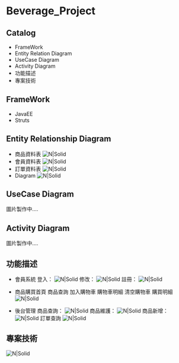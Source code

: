 # Beverage_Project
## Catalog
- FrameWork 
- Entity Relation Diagram
- UseCase Diagram
- Activity Diagram
- 功能描述
- 專案技術


## FrameWork
- JavaEE
- Struts

## Entity Relationship Diagram
- 商品資料表
    ![N|Solid](https://raw.githubusercontent.com/chengyuje/Beverage_Project_JPG/main/goods_table.png?token=GHSAT0AAAAAACAVBPUJMJAJEI3A4M4MMCRYZBC2WFA)
- 會員資料表
    ![N|Solid](https://raw.githubusercontent.com/chengyuje/Beverage_Project_JPG/main/member_table.png?token=GHSAT0AAAAAACAVBPUJRBILQ4732MYO53EEZBC2X2A)
- 訂單資料表
    ![N|Solid](https://raw.githubusercontent.com/chengyuje/Beverage_Project_JPG/main/order_table.png?token=GHSAT0AAAAAACAVBPUIG6VL5CGENU5N253QZBC2YHQ)
- Diagram
    ![N|Solid](https://raw.githubusercontent.com/chengyuje/Beverage_Project_JPG/main/Entity%20Relation%20Diagram.png?token=GHSAT0AAAAAACAVBPUJCBMQKWZJGSU6AWTUZBC2YUA)

## UseCase Diagram
圖片製作中....


## Activity Diagram
圖片製作中....

## 功能描述
- 會員系統
    登入：
    ![N|Solid](https://raw.githubusercontent.com/chengyuje/Beverage_Project_JPG/main/member_login.png?token=GHSAT0AAAAAACAVBPUJIPK45DNX25DSI236ZBC22FQ)
    修改：
    ![N|Solid](https://raw.githubusercontent.com/chengyuje/Beverage_Project_JPG/main/member_update.png?token=GHSAT0AAAAAACAVBPUI5YIFYJLL5Y4RFLPEZBC2LAA)
    註冊：
    ![N|Solid](https://raw.githubusercontent.com/chengyuje/Beverage_Project_JPG/main/member_signup.png?token=GHSAT0AAAAAACAVBPUIKY3XWO3EX4DOQUTOZBC2LTQ)

- 商品購買首頁
    商品查詢
    加入購物車
    購物車明細
    清空購物車
    購買明細
    ![N|Solid](https://raw.githubusercontent.com/chengyuje/Beverage_Project_JPG/main/Screenshot%202023-03-28%20at%2017.25.58.png?token=GHSAT0AAAAAACAVBPUJFNQM3G5M6VCSPACEZBC2M4A)
- 後台管理
    商品查詢：
    ![N|Solid](https://raw.githubusercontent.com/chengyuje/Beverage_Project_JPG/main/Screenshot%202023-03-28%20at%2018.56.32.png?token=GHSAT0AAAAAACAVBPUJN7O446TZBZR2D6TWZBC2PFQ)
    商品維護：
    ![N|Solid](https://raw.githubusercontent.com/chengyuje/Beverage_Project_JPG/main/Screenshot%202023-03-28%20at%2019.09.33.png?token=GHSAT0AAAAAACAVBPUIB4KX7YQP6NNT5G5WZBC2OJA)
    商品新增：
    ![N|Solid](https://raw.githubusercontent.com/chengyuje/Beverage_Project_JPG/main/Screenshot%202023-03-28%20at%2019.14.42.png?token=GHSAT0AAAAAACAVBPUJSHHWSCWYOCCLYX64ZBC2P4A)
    訂單查詢
    ![N|Solid](https://raw.githubusercontent.com/chengyuje/Beverage_Project_JPG/main/Screenshot%202023-03-28%20at%2019.20.02.png?token=GHSAT0AAAAAACAVBPUIIYFHC35S3JKFNPPWZBC2QYA)

## 專案技術
![N|Solid](https://raw.githubusercontent.com/chengyuje/Beverage_Project_JPG/main/%E5%B0%88%E6%A1%88%E6%8A%80%E8%A1%93.jpg?token=GHSAT0AAAAAACAVBPUJ6INKRZFO6WIUAV2SZBCUDMA)

